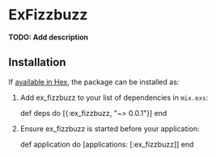 # ExFizzbuzz

**TODO: Add description**

## Installation

If [available in Hex](https://hex.pm/docs/publish), the package can be installed as:

  1. Add ex_fizzbuzz to your list of dependencies in `mix.exs`:

        def deps do
          [{:ex_fizzbuzz, "~> 0.0.1"}]
        end

  2. Ensure ex_fizzbuzz is started before your application:

        def application do
          [applications: [:ex_fizzbuzz]]
        end

